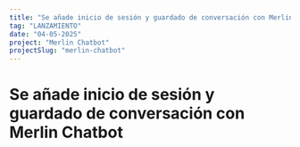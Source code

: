 ```yaml
---
title: "Se añade inicio de sesión y guardado de conversación con Merlin Chatbot"
tag: "LANZAMIENTO"
date: "04-05-2025"
project: "Merlin Chatbot"
projectSlug: "merlin-chatbot"
---
```


# Se añade inicio de sesión y guardado de conversación con Merlin Chatbot

